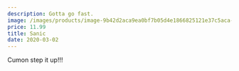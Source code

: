 ```yaml
---
description: Gotta go fast.
image: /images/products/image-9b42d2aca9ea0bf7b05d4e1866825121e37c5aca-348x325-jpg-sanic.jpg
price: 11.99
title: Sanic
date: 2020-03-02
---
```

Cumon step it up!!!
